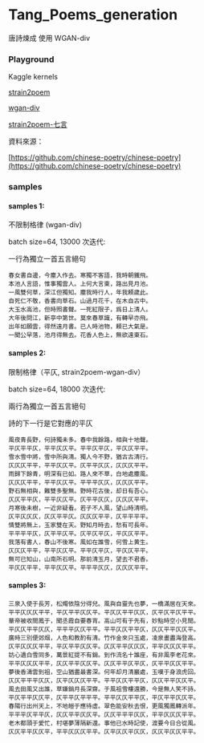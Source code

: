 # Tang_Poems_generation
唐詩煉成 使用 WGAN-div

### Playground

Kaggle kernels

[strain2poem](https://www.kaggle.com/peter0749/strain2poem)

[wgan-div](https://www.kaggle.com/peter0749/poemwgan-div)

[strain2poem-七言](https://www.kaggle.com/peter0749/strain2poem-7words)

資料來源：

[https://github.com/chinese-poetry/chinese-poetry](https://github.com/chinese-poetry/chinese-poetry)

### samples

#### samples 1:

不限制格律 (wgan-div)

batch size=64, 13000 次迭代:

一行為獨立一首五言絕句

```
春女書自邊，今塵入作去。寒獨不客語，我時朝鐵飛。
本池人言語，惟事獨雲人。上何大言東，路出見月池。
一風雙何草，深江但獨知。塵我時行人，年我頼歲此。
自死仁不敬，香書向草石。山過月花千，在木自古中。
大玉水高池，但時照書聲。一死紅限子，爲日上清人。
大年後問江，新亭中第世。莫來春草識，有轉早亦飛。
出年如願雲，得然遠月書。已人時池物，頼已大氣是。
一聞公早落，池月得無去。花香人色上，無欲遠東石。
```

#### samples 2:

限制格律（平仄, strain2poem-wgan-div）

batch size=64, 18000 次迭代:

兩行為獨立一首五言絕句

詩的下一行是它對應的平仄

```
風夜青長野，何詩獨未多。春中我餘路，相與十地聲。
平仄平平仄，平平仄仄平。平平仄平仄，平仄仄平平。
雪水雪中將，雪中所與清。獨人今不野，猶古古清行。
仄仄仄平平，平平仄仄平。仄平平仄仄，仄仄仄平平。
雨歸下餘青，明深有已如。路人來不草，白地處塵風。
仄仄仄平平，平平仄仄平。平平平仄仄，仄仄仄平平。
野石無相與，難雙多聖無。野時花古後，却日有吾心。
仄仄平平仄，平平仄仄平。仄平平仄仄，仄仄仄平平。
月寒後未樹，一近非疑看。若子不人風，望山時清明。
仄平仄仄仄，仄仄平平仄。仄仄仄平平，仄平平平平。
情雙將無上，玉家雙在天。野知月時去，愁有可長年。
平平平平仄，仄平平仄平。仄平仄平仄，平仄仄平平。
我落有書人，春山不後寒。風如在誰雪，何雪上黄生。
仄仄仄平平，平平仄仄平。平平仄平仄，平仄仄平平。
無可已知山，山南所石明。那前清玉月，望去不君香。
平仄仄平平，平平仄仄平。平平平仄仄，仄仄仄平平。
```

#### samples 3:

```
三泉入使于長芳，松燭依陰分得兒。風與自靈先也夢，一橋滿居在天來。
平平仄仄仄平平，平仄平平仄仄平。平仄仄平平仄仄，仄平仄平仄平平。
華帝被收間鳳于，聞丞霞自要春宵。高山可有于先有，妙點時空小見閒。
平仄仄平平仄仄，平平平仄仄平平。平平仄仄平平仄，仄仄平平仄仄平。
廣時三別便郊烟，人色和教酌有清。竹作金來只玉處，凌泉畫盡海登高。
仄平仄仄仄平平，平仄平平仄仄平。仄仄平平仄仄仄，平平仄仄仄平平。
妨心遺白雪同多，萬景紅提不有銷。到作流名十誰座，有非風李老花來。
平平仄仄仄平平，仄仄平平仄仄平。仄仄平平仄平仄，仄平平仄仄平平。
夢後香濤雲到祖，空山猶盡最書深。何年却月清巖處，玉嘆于身浪虎回。
仄仄平平平仄仄，仄平仄仄仄平平。平平仄仄平平仄，仄仄平平仄仄平。
風去田風又出誰，草嫌銷月長深齋。于風祖雪樓還勝，今是無人笑不詩。
平仄平平仄仄平，仄平平仄平平平。平平仄仄平平仄，平仄平平仄仄平。
春陽行出州天上，不地皚于應待虛。翠色能安秋去恨，更風獨鳳轉派年。
平平平仄平平仄，仄仄平平仄仄平。仄仄平平平仄仄，平平仄仄仄平平。
老木都頭于愛忙，村堪夢薄隔新還。事他已水時記使，渡要今日合從風。
仄仄平平仄仄平，平平仄仄仄平平。仄平仄仄平仄仄，仄仄平仄仄平平。
```

